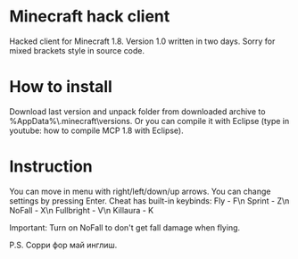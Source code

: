# Minecraft hack client

Hacked client for Minecraft 1.8. Version 1.0 written in two days.
Sorry for mixed brackets style in source code.

# How to install

Download last version and unpack folder from downloaded archive to %AppData%\\.minecraft\versions. Or you can compile it with Eclipse (type in youtube: how to
compile MCP 1.8 with Eclipse).


# Instruction

You can move in menu with right/left/down/up arrows. You can change settings by pressing Enter.
Cheat has built-in keybinds:
Fly - F\n
Sprint - Z\n
NoFall - X\n
Fullbright - V\n
Killaura - K

Important: Turn on NoFall to don't get fall damage when flying.

P.S. Сорри фор май инглиш.
